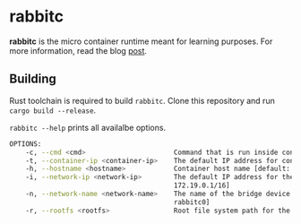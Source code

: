 # rabbitc

**rabbitc** is the micro container runtime meant for learning purposes. For more information, read the blog [post](http://rabbitstack.github.io/operating%20systems/containers/linux-container-internals-part-ii/).

## Building

Rust toolchain is required to build `rabbitc`. Clone this repository and run `cargo build --release`.

`rabbitc --help` prints all availalbe options.

```bash
OPTIONS:
    -c, --cmd <cmd>                      Command that is run inside container [default: /bin/sh]
    -t, --container-ip <container-ip>    The default IP address for container in CIDR notation [default: 172.19.0.2/16]
    -h, --hostname <hostname>            Container host name [default: rabbitc]
    -i, --network-ip <network-ip>        The default IP address for the bridge device in CIDR notation [default:
                                         172.19.0.1/16]
    -n, --network-name <network-name>    The name of the bridge device where containers are connected [default:
                                         rabbitc0]
    -r, --rootfs <rootfs>                Root file system path for the container
```

